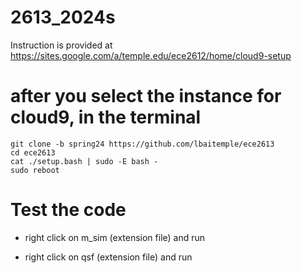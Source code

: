 # 2613_2024s
Instruction is provided at https://sites.google.com/a/temple.edu/ece2612/home/cloud9-setup

# after you select the instance for cloud9, in the terminal
```
git clone -b spring24 https://github.com/lbaitemple/ece2613 
cd ece2613
cat ./setup.bash | sudo -E bash -
sudo reboot
```

# Test the code
- right click on m_sim (extension file) and run

- right click on qsf (extension file) and run
